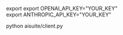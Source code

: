 export export OPENAI_API_KEY="YOUR_KEY"  
export ANTHROPIC_API_KEY="YOUR_KEY"  

python aisuite/client.py  
